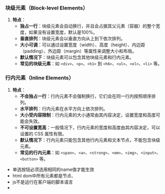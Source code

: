 ### 块级元素（Block-level Elements）

1.  **特点**：
    -   **独占一行**：块级元素会自动换行，并且会占据其父元素（容器）的整个宽度，如果没有设置宽度，默认是100%。
    -   **垂直排列**：块级元素会以垂直方向从上到下依次排列。
    -   **大小可调**：可以通过设置宽度（width）、高度（height）、内边距（padding）、外边距（margin）等属性来调整大小和布局。
    -   **默认情况下**：块级元素可以包含其他块级元素和行内元素。
    -   **常见的块级元素**：如 `<div>`、`<p>`、`<h1>` 到 `<h6>`、`<ul>`、`<ol>`、`<li>` 等。

### 行内元素（Inline Elements）

1.  **特点**：
    -   **不会独占一行**：行内元素不会强制换行，它们会在同一行内按照顺序排列。
    -   **水平排列**：行内元素在水平方向上依次排列。
    -   **大小受内容限制**：行内元素的大小通常由其内容决定，设置宽度和高度可能会失效。
    -   **不可设置宽高**：一般情况下，行内元素的宽度和高度由其内容决定，可以设置的 CSS 属性有限。
    -   **默认情况下**：行内元素只能包含其他行内元素和文本节点，不能包含块级元素。
    -   **常见的行内元素**：如 `<span>`、`<a>`、`<strong>`、`<em>`、`<img>`、`<input>`、`<button>` 等。


- 单选按钮必须选用相同的name值才能生效
- html dom中所有元素都是节点、
- js不是运行在客户端的脚本语言
- 
<!--stackedit_data:
eyJoaXN0b3J5IjpbMTI4NTAyNDIzNywtMTM5MzQ4OTU1OSw0OT
g5Nzc4NTVdfQ==
-->